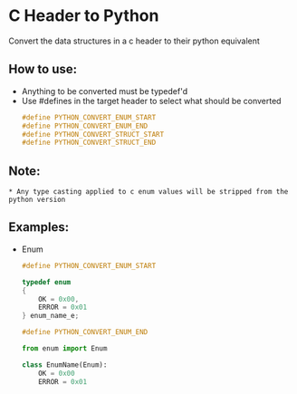 # C Header to Python

Convert the data structures in a c header to their python equivalent

## How to use:
* Anything to be converted must be typedef'd
* Use #defines in the target header to select what should be converted
    ```c
    #define PYTHON_CONVERT_ENUM_START
    #define PYTHON_CONVERT_ENUM_END
    #define PYTHON_CONVERT_STRUCT_START
    #define PYTHON_CONVERT_STRUCT_END
    ```

## Note:
    * Any type casting applied to c enum values will be stripped from the python version

## Examples:
* Enum
    ``` c
    #define PYTHON_CONVERT_ENUM_START

    typedef enum
    {
        OK = 0x00,
        ERROR = 0x01
    } enum_name_e;

    #define PYTHON_CONVERT_ENUM_END
    ```
    ```python
    from enum import Enum

    class EnumName(Enum):
        OK = 0x00
        ERROR = 0x01
    ```